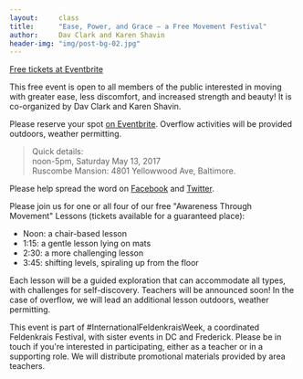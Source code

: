 ```yaml
---
layout:     class
title:      "Ease, Power, and Grace – a Free Movement Festival"
author:     Dav Clark and Karen Shavin
header-img: "img/post-bg-02.jpg"
---
```


<a class="btn btn-default"
href="https://www.eventbrite.com/e/ease-grace-and-power-a-free-movement-festival-tickets-33309543742?aff=RGMsite">
Free tickets at Eventbrite</a>

This free event is open to all members of the public interested in moving with
greater ease, less discomfort, and increased strength and beauty! It is
co-organized by Dav Clark and Karen Shavin.

Please reserve your spot
[on Eventbrite](https://www.eventbrite.com/e/ease-grace-and-power-a-free-movement-festival-tickets-33309543742?aff=RGMsite).
Overflow activities will be provided outdoors, weather permitting.

> Quick details:  
> noon-5pm, Saturday May 13, 2017  
> Ruscombe Mansion: 4801 Yellowwood Ave, Baltimore.

Please help spread the word on
[Facebook](https://www.facebook.com/events/137762683421668/) and
[Twitter](http://www.twitter.com/home?status=I+am+attending+https://www.eventbrite.com/e/ease-grace-and-power-a-free-movement-festival-tickets-33309543742?ref=estw).

Please join us for one or all four of our free "Awareness Through Movement"
Lessons (tickets available for a guaranteed place):
- Noon: a chair-based lesson
- 1:15: a gentle lesson lying on mats
- 2:30: a more challenging lesson
- 3:45: shifting levels, spiraling up from the floor

Each lesson will be a guided exploration that can accommodate all types, with
challenges for self-discovery. Teachers will be announced soon! In the case of
overflow, we will lead an additional lesson outdoors, weather permitting.

This event is part of #InternationalFeldenkraisWeek, a coordinated Feldenkrais
Festival, with sister events in DC and Frederick. Please be in touch if you're
interested in participating, either as a teacher or in a supporting role. We
will distribute promotional materials provided by area teachers.
